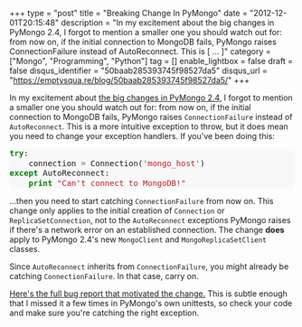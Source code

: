 +++
type = "post"
title = "Breaking Change In PyMongo"
date = "2012-12-01T20:15:48"
description = "In my excitement about the big changes in PyMongo 2.4, I forgot to mention a smaller one you should watch out for: from now on, if the initial connection to MongoDB fails, PyMongo raises ConnectionFailure instead of AutoReconnect. This is [ ... ]"
category = ["Mongo", "Programming", "Python"]
tag = []
enable_lightbox = false
draft = false
disqus_identifier = "50baab285393745f98527da5"
disqus_url = "https://emptysqua.re/blog/50baab285393745f98527da5/"
+++

<p>In my excitement about <a href="/pymongos-new-default-safe-writes/">the big changes in PyMongo 2.4</a>, I forgot to mention a smaller one you should watch out for: from now on, if the initial connection to MongoDB fails, PyMongo raises <code>ConnectionFailure</code> instead of <code>AutoReconnect</code>. This is a more intuitive exception to throw, but it does mean you need to change your exception handlers. If you've been doing this:</p>
<div class="codehilite" style="background: #f8f8f8"><pre style="line-height: 125%"><span style="color: #008000; font-weight: bold">try</span>:
    connection <span style="color: #666666">=</span> Connection(<span style="color: #BA2121">&#39;mongo_host&#39;</span>)
<span style="color: #008000; font-weight: bold">except</span> AutoReconnect:
    <span style="color: #008000; font-weight: bold">print</span> <span style="color: #BA2121">&quot;Can&#39;t connect to MongoDB!&quot;</span>
</pre></div>


<p>...then you need to start catching <code>ConnectionFailure</code> from now on. This change only applies to the initial creation of <code>Connection</code> or <code>ReplicaSetConnection</code>, not to the <code>AutoReconnect</code> exceptions PyMongo raises if there's a network error on an established connection. The change <strong>does</strong> apply to PyMongo 2.4's new <code>MongoClient</code> and <code>MongoReplicaSetClient</code> classes.</p>
<p>Since <code>AutoReconnect</code> inherits from <code>ConnectionFailure</code>, you might already be catching <code>ConnectionFailure</code>. In that case, carry on.</p>
<p><a href="https://jira.mongodb.org/browse/PYTHON-396">Here's the full bug report that motivated the change.</a> This is subtle enough that I missed it a few times in PyMongo's own unittests, so check your code and make sure you're catching the right exception.</p>
